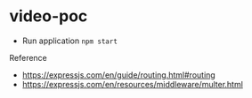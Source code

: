 # video-poc
- Run application
``` npm start ```


Reference
- https://expressjs.com/en/guide/routing.html#routing
- https://expressjs.com/en/resources/middleware/multer.html
